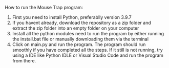 How to run the Mouse Trap program:

1. First you need to install Python, preferablly version 3.9.7
2. If you havent already, download the repository as a zip folder and extract the zip folder into an empty folder on your computer
3. Install all the python modules need to run the program by either running the install.bat file or manually downloading them via the terminal
4. Click on main.py and run the program. The program should run smoothly if you have completed all the steps. If it still is not running,
try using a IDE like Python IDLE or Visual Studio Code and run the program from there.

